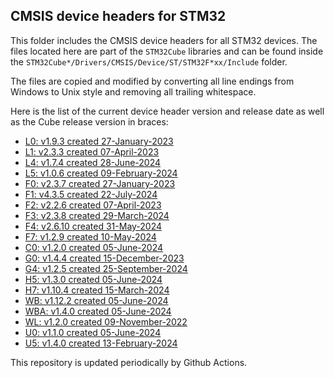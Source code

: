 ## CMSIS device headers for STM32

This folder includes the CMSIS device headers for all STM32 devices. The files
located here are part of the `STM32Cube` libraries and can be found inside the
`STM32Cube*/Drivers/CMSIS/Device/ST/STM32F*xx/Include` folder.

The files are copied and modified by converting all line endings from Windows to
Unix style and removing all trailing whitespace.

Here is the list of the current device header version and release date as well
as the Cube release version in braces:

- [L0: v1.9.3 created 27-January-2023](https://github.com/STMicroelectronics/STM32CubeL0)
- [L1: v2.3.3 created 07-April-2023](https://github.com/STMicroelectronics/STM32CubeL1)
- [L4: v1.7.4 created 28-June-2024](https://github.com/STMicroelectronics/STM32CubeL4)
- [L5: v1.0.6 created 09-February-2024](https://github.com/STMicroelectronics/STM32CubeL5)
- [F0: v2.3.7 created 27-January-2023](https://github.com/STMicroelectronics/STM32CubeF0)
- [F1: v4.3.5 created 22-July-2024](https://github.com/STMicroelectronics/STM32CubeF1)
- [F2: v2.2.6 created 07-April-2023](https://github.com/STMicroelectronics/STM32CubeF2)
- [F3: v2.3.8 created 29-March-2024](https://github.com/STMicroelectronics/STM32CubeF3)
- [F4: v2.6.10 created 31-May-2024](https://github.com/STMicroelectronics/STM32CubeF4)
- [F7: v1.2.9 created 10-May-2024](https://github.com/STMicroelectronics/STM32CubeF7)
- [C0: v1.2.0 created 05-June-2024](https://github.com/STMicroelectronics/STM32CubeC0)
- [G0: v1.4.4 created 15-December-2023](https://github.com/STMicroelectronics/STM32CubeG0)
- [G4: v1.2.5 created 25-September-2024](https://github.com/STMicroelectronics/STM32CubeG4)
- [H5: v1.3.0 created 05-June-2024](https://github.com/STMicroelectronics/STM32CubeH5)
- [H7: v1.10.4 created 15-March-2024](https://github.com/STMicroelectronics/STM32CubeH7)
- [WB: v1.12.2 created 05-June-2024](https://github.com/STMicroelectronics/STM32CubeWB)
- [WBA: v1.4.0 created 05-June-2024](https://github.com/STMicroelectronics/STM32CubeWBA)
- [WL: v1.2.0 created 09-November-2022](https://github.com/STMicroelectronics/STM32CubeWL)
- [U0: v1.1.0 created 05-June-2024](https://github.com/STMicroelectronics/STM32CubeU0)
- [U5: v1.4.0 created 13-February-2024](https://github.com/STMicroelectronics/STM32CubeU5)

This repository is updated periodically by Github Actions.
